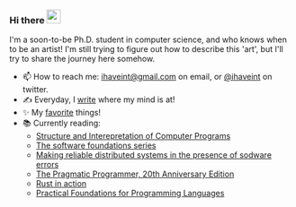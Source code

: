 ### Hi there <img src="https://media.giphy.com/media/hvRJCLFzcasrR4ia7z/giphy.gif" width="25px"> 

I'm a soon-to-be Ph.D. student in computer science, and who knows when to be an artist!
I'm still trying to figure out how to describe this 'art', but I'll try to share the journey here somehow.

- 📫 How to reach me: ihaveint@gmail.com on email, or [@ihaveint](https://twitter.com/ihaveint) on twitter.
- ✍️ Everyday, I <a href="https://ihaveint.github.io">write</a> where my mind is at!
- ✨ My <a href="https://ihaveint.github.io/interests/">favorite</a> things!
- 📚 Currently reading: 
  <ul>
    <li>
      <a href="https://mitpress.mit.edu/sites/default/files/sicp/full-text/book/book.html">Structure and Interepretation of Computer Programs</a>
    </li>
    <li>
      <a href="https://softwarefoundations.cis.upenn.edu">The software foundations series</a>
    </li>
    <li>
      <a href="https://erlang.org/download/armstrong_thesis_2003.pdf">Making reliable distributed systems in the presence of sodware errors</a>
    </li>
    <li>
      <a href="https://pragprog.com/titles/tpp20/the-pragmatic-programmer-20th-anniversary-edition/">The Pragmatic Programmer, 20th Anniversary Edition</a>
    </li>
    <li>
      <a href="https://www.manning.com/books/rust-in-action">Rust in action</a>
    </li>
    <li>
      <a href="https://www.cs.cmu.edu/~rwh/pfpl.html">Practical Foundations for Programming Languages</a>
    </li>
  </ul>
